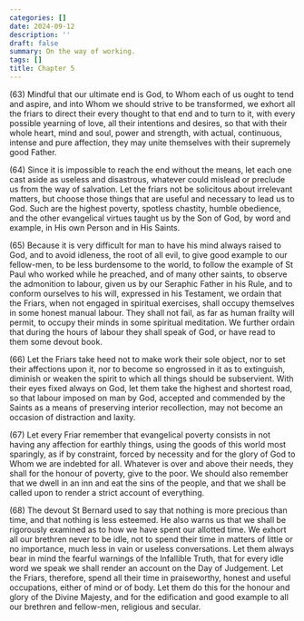 ```yaml
---
categories: []
date: 2024-09-12
description: ''
draft: false
summary: On the way of working.
tags: []
title: Chapter 5
---
```





(63) Mindful that our ultimate end is God, to Whom each of us ought to tend and aspire, and into Whom we should strive to be transformed, we exhort all the friars to direct their every thought to that end and to turn to it, with every possible yearning of love, all their intentions and desires, so that with their whole heart, mind and soul, power and strength, with actual, continuous, intense and pure affection, they may unite themselves with their supremely good Father.

(64) Since it is impossible to reach the end without the means, let each one cast aside as useless and disastrous, whatever could mislead or preclude us from the way of salvation. Let the friars not be solicitous about irrelevant matters, but choose those things that are useful and necessary to lead us to God. Such are the highest poverty, spotless chastity, humble obedience, and the other evangelical virtues taught us by the Son of God, by word and example, in His own Person and in His Saints.

(65) Because it is very difficult for man to have his mind always raised to God, and to avoid idleness, the root of all evil, to give good example to our fellow-men, to be less burdensome to the world, to follow the example of St Paul who worked while he preached, and of many other saints, to observe the admonition to labour, given us by our Seraphic Father in his Rule, and to conform ourselves to his will, expressed in his Testament, we ordain that the Friars, when not engaged in spiritual exercises, shall occupy themselves in some honest manual labour. They shall not fail, as far as human frailty will permit, to occupy their minds in some spiritual meditation. We further ordain that during the hours of labour they shall speak of God, or have read to them some devout book.

(66) Let the Friars take heed not to make work their sole object, nor to set their affections upon it, nor to become so engrossed in it as to extinguish, diminish or weaken the spirit to which all things should be subservient. With their eyes fixed always on God, let them take the highest and shortest road, so that labour imposed on man by God, accepted and commended by the Saints as a means of preserving interior recollection, may not become an occasion of distraction and laxity.

(67) Let every Friar remember that evangelical poverty consists in not having any affection for earthly things, using the goods of this world most sparingly, as if by constraint, forced by necessity and for the glory of God to Whom we are indebted for all. Whatever is over and above their needs, they shall for the honour of poverty, give to the poor. We should also remember that we dwell in an inn and eat the sins of the people, and that we shall be called upon to render a strict account of everything.

(68) The devout St Bernard used to say that nothing is more precious than time, and that nothing is less esteemed. He also warns us that we shall be rigorously examined as to how we have spent our allotted time. We exhort all our brethren never to be idle, not to spend their time in matters of little or no importance, much less in vain or useless conversations. Let them always bear in mind the fearful warnings of the Infallible Truth, that for every idle word we speak we shall render an account on the Day of Judgement. Let the Friars, therefore, spend all their time in praiseworthy, honest and useful occupations, either of mind or of body. Let them do this for the honour and glory of the Divine Majesty, and for the edification and good example to all our brethren and fellow-men, religious and secular.




